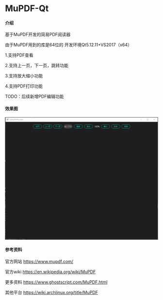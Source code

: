 # MuPDF-Qt

#### 介绍
基于MuPDF开发的简易PDF阅读器

由于MuPDF用到的库是64位的
开发环境Qt5.12.11+VS2017（x64）

1.支持PDF查看

2.支持上一页，下一页，跳转功能

3.支持放大缩小功能

4.支持PDF打印功能

TODO：后续新增PDF编辑功能

#### 效果图
![image](https://github.com/KikyoShaw/MuPDF-Qt/blob/master/GIF/1.gif)

#### 参考资料
官方网站
https://www.mupdf.com/

官方wiki
https://en.wikipedia.org/wiki/MuPDF

更多资料
https://www.ghostscript.com/MuPDF.html

其他平台
https://wiki.archlinux.org/title/MuPDF


